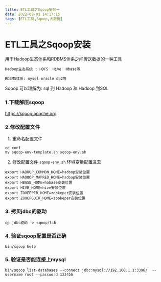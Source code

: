 ```yaml
---
title: ETL工具之Sqoop安装一
date: 2022-08-01 14:17:15
tags: [ETL工具,Sqoop,大数据]
---
```

# ETL工具之Sqoop安装
用于Hadoop生态体系和RDBMS体系之间传送数据的一种工具

```
Hadoop生态系统 : HDFS  Hive  Hbase等

RDBMS体系: mysql oracle db2等

```
Sqoop 可以理解为: sql 到 Hadoop 和 Hadoop 到SQL


### 1.下载解压sqoop
https://sqoop.apache.org

### 2.修改配置文件

1) 重命名配置文件
```
cd conf 
mv sqoop-env-template.sh sqoop-env.sh
```
<!--more-->

2) 修改配置文件
   `sqoop-env.sh`
   环境变量配置进去
```
export HADOOP_COMMON_HOME=hadoop安装位置
export HADOOP_MAPRED_HOME=hadoop安装位置
export HBASE_HOME=habase安装位置
export HIVE_HOME=hive安装位置
export ZOOEEPER_HOME=zookeper安装位置
export ZOOCFGDIR_HOME=zookeper安装位置
```


### 3. 拷贝jdbc的驱动
```
cp jdbc驱动 -> sqoop/lib
```

### 4. 验证sqoop配置是否正确
```
bin/sqoop help
```

### 5. 验证是否能连接上mysql
```
bin/sqoop list-databases --connect jdbc:mysql://192.168.1.1:3306/  --username root --password 123456
```